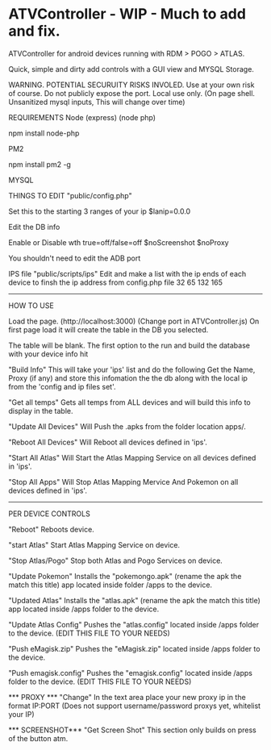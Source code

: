 # ATVController - WIP - Much to add and fix. 

ATVController for android devices running with RDM > POGO > ATLAS. 

Quick, simple and dirty add controls with a GUI view and MYSQL Storage. 

WARNING. POTENTIAL SECURUITY RISKS INVOLED.
Use at your own risk of course. 
Do not publicly expose the port. 
Local use only.
(On page shell. Unsanitized mysql inputs, This will change over time)

REQUIREMENTS 
Node (express) (node php)

npm install node-php

PM2

npm install pm2 -g

MYSQL

THINGS TO EDIT
"public/config.php"

Set this to the starting 3 ranges of your ip
$lanip=0.0.0

Edit the DB info

Enable or Disable wth true=off/false=off
$noScreenshot
$noProxy

You shouldn't need to edit the ADB port

IPS file
"public/scripts/ips"
Edit and make a list with the ip ends of each device to finsh the ip address from config.php file
32
65
132
165

-------------------------------------------------------------------

HOW TO USE

Load the page. (http://localhost:3000) (Change port in ATVController.js)
On first page load it will create the table in the DB you selected.

The table will be blank.
The first option to the run and build the database with your device info hit 

"Build Info" This will take your 'ips' list and do the following
Get the Name, Proxy (if any) and store this infomation the the db along with the local ip from the 'config and ip files set'.

"Get all temps" 
Gets all temps from ALL devices and will build this info to display in the table. 

"Update All Devices"
Will Push the .apks from the folder location apps/.

"Reboot All Devices"
Will Reboot all devices defined in 'ips'.

"Start All Atlas"
Will Start the Atlas Mapping Service on all devices defined in 'ips'.

"Stop All Apps"
Will Stop Atlas Mapping Mervice And Pokemon on all devices defined in 'ips'.

-------------------------------------------------------------------

PER DEVICE CONTROLS

"Reboot"
Reboots device.

"start Atlas"
Start Atlas Mapping Service on device.

"Stop Atlas/Pogo"
Stop both Atlas and Pogo Services on device.

"Update Pokemon"
Installs the "pokemongo.apk" (rename the apk the match this title) app located inside folder /apps to the device.

"Updated Atlas"
Installs the "atlas.apk" (rename the apk the match this title) app located inside /apps folder to the device.

"Update Atlas Config"
Pushes the "atlas.config" located inside /apps folder to the device. (EDIT THIS FILE TO YOUR NEEDS)

"Push eMagisk.zip"
Pushes the "eMagisk.zip" located inside /apps folder to the device.

"Push emagisk.config"
Pushes the "emagisk.config" located inside /apps folder to the device. (EDIT THIS FILE TO YOUR NEEDS)

*** PROXY ***
"Change"
In the text area place your new proxy ip in the format 
IP:PORT
(Does not support username/password proxys yet, whitelist your IP)
 
*** SCREENSHOT***
"Get Screen Shot"
This section only builds on press of the button atm.




	

 
